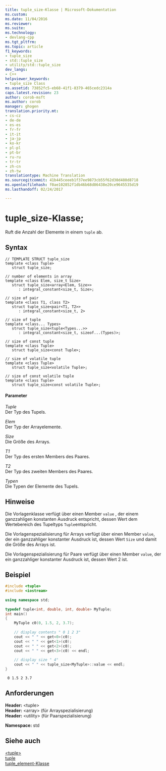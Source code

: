 ```yaml
---
title: tuple_size-Klasse | Microsoft-Dokumentation
ms.custom: 
ms.date: 11/04/2016
ms.reviewer: 
ms.suite: 
ms.technology:
- devlang-cpp
ms.tgt_pltfrm: 
ms.topic: article
f1_keywords:
- tuple_size
- std::tuple_size
- utility/std::tuple_size
dev_langs:
- C++
helpviewer_keywords:
- tuple_size Class
ms.assetid: 73852fc5-eb68-41f1-8379-465cedc2314a
caps.latest.revision: 23
author: corob-msft
ms.author: corob
manager: ghogen
translation.priority.mt:
- cs-cz
- de-de
- es-es
- fr-fr
- it-it
- ja-jp
- ko-kr
- pl-pl
- pt-br
- ru-ru
- tr-tr
- zh-cn
- zh-tw
translationtype: Machine Translation
ms.sourcegitcommit: 41b445ceeeb1f37ee9873cb55f62d30d480d8718
ms.openlocfilehash: f0ae102852f1db46b68d86438e20ce9645535d19
ms.lasthandoff: 02/24/2017

---
```

# <a name="tuplesize-class"></a>tuple_size-Klasse;
Ruft die Anzahl der Elemente in einem `tuple` ab.  
  
## <a name="syntax"></a>Syntax  
  
```  
// TEMPLATE STRUCT tuple_size  
template <class Tuple>  
   struct tuple_size;  
  
// number of elements in array  
template <class Elem, size_t Size>  
   struct tuple_size<array<Elem, Size>>  
      : integral_constant<size_t, Size>; 
  
// size of pair
template <class T1, class T2>
   struct tuple_size<pair<T1, T2>> 
      : integral_constant<size_t, 2>

// size of tuple  
template <class... Types>  
   struct tuple_size<tuple<Types...>>  
      : integral_constant<size_t, sizeof...(Types)>;  
  
// size of const tuple  
template <class Tuple>  
   struct tuple_size<const Tuple>;  
  
// size of volatile tuple  
template <class Tuple>  
   struct tuple_size<volatile Tuple>;  
  
// size of const volatile tuple  
template <class Tuple>  
   struct tuple_size<const volatile Tuple>;   
```  
  
#### <a name="parameters"></a>Parameter  
*Tuple*  
Der Typ des Tupels. 
  
*Elem*  
Der Typ der Arrayelemente. 
  
*Size*  
Die Größe des Arrays. 
  
*T1*  
Der Typ des ersten Members des Paares. 
  
*T2*  
Der Typ des zweiten Members des Paares. 
  
*Typen*  
Die Typen der Elemente des Tupels. 
  
  
## <a name="remarks"></a>Hinweise  
Die Vorlagenklasse verfügt über einen Member `value` , der einem ganzzahligen konstanten Ausdruck entspricht, dessen Wert dem Wertebereich des Tupeltyps `Tuple`entspricht.  
  
Die Vorlagenspezialisierung für Arrays verfügt über einen Member `value`, der ein ganzzahliger konstanter Ausdruck ist, dessen Wert `Size` und damit die Größe des Arrays ist.  
  
Die Vorlagenspezialisierung für Paare verfügt über einen Member `value`, der ein ganzzahliger konstanter Ausdruck ist, dessen Wert 2 ist.  
  
## <a name="example"></a>Beispiel  
  
```cpp  
#include <tuple>   
#include <iostream>  
  
using namespace std;  
  
typedef tuple<int, double, int, double> MyTuple;  
int main()  
{  
    MyTuple c0(0, 1.5, 2, 3.7);  
  
    // display contents " 0 1 2 3"   
    cout << " " << get<0>(c0);  
    cout << " " << get<1>(c0);  
    cout << " " << get<2>(c0);  
    cout << " " << get<3>(c0) << endl;  
  
    // display size " 4"   
    cout << " " << tuple_size<MyTuple>::value << endl;  
}  
```  
  
```Output  
 0 1.5 2 3.7  
```  
  
## <a name="requirements"></a>Anforderungen  
 **Header:** \<tuple>  
 **Header:** \<array> (für Arrayspezialisierung)  
 **Header:** \<utility> (für Paarspezialisierung)  
  
 **Namespace:** std  
  
## <a name="see-also"></a>Siehe auch  
 [\<tuple>](../standard-library/tuple.md)   
 [tuple](../standard-library/tuple-class.md)  
 [tuple_element-Klasse](../standard-library/tuple-element-class-tuple.md)

